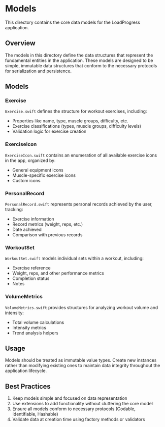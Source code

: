 # Models

This directory contains the core data models for the LoadProgress application.

## Overview

The models in this directory define the data structures that represent the fundamental entities in the application. These models are designed to be simple, immutable data structures that conform to the necessary protocols for serialization and persistence.

## Models

### Exercise

`Exercise.swift` defines the structure for workout exercises, including:
- Properties like name, type, muscle groups, difficulty, etc.
- Exercise classifications (types, muscle groups, difficulty levels)
- Validation logic for exercise creation

### ExerciseIcon

`ExerciseIcon.swift` contains an enumeration of all available exercise icons in the app, organized by:
- General equipment icons
- Muscle-specific exercise icons
- Custom icons

### PersonalRecord

`PersonalRecord.swift` represents personal records achieved by the user, tracking:
- Exercise information
- Record metrics (weight, reps, etc.)
- Date achieved
- Comparison with previous records

### WorkoutSet

`WorkoutSet.swift` models individual sets within a workout, including:
- Exercise reference
- Weight, reps, and other performance metrics
- Completion status
- Notes

### VolumeMetrics

`VolumeMetrics.swift` provides structures for analyzing workout volume and intensity:
- Total volume calculations
- Intensity metrics
- Trend analysis helpers

## Usage

Models should be treated as immutable value types. Create new instances rather than modifying existing ones to maintain data integrity throughout the application lifecycle.

## Best Practices

1. Keep models simple and focused on data representation
2. Use extensions to add functionality without cluttering the core model
3. Ensure all models conform to necessary protocols (Codable, Identifiable, Hashable)
4. Validate data at creation time using factory methods or validators
